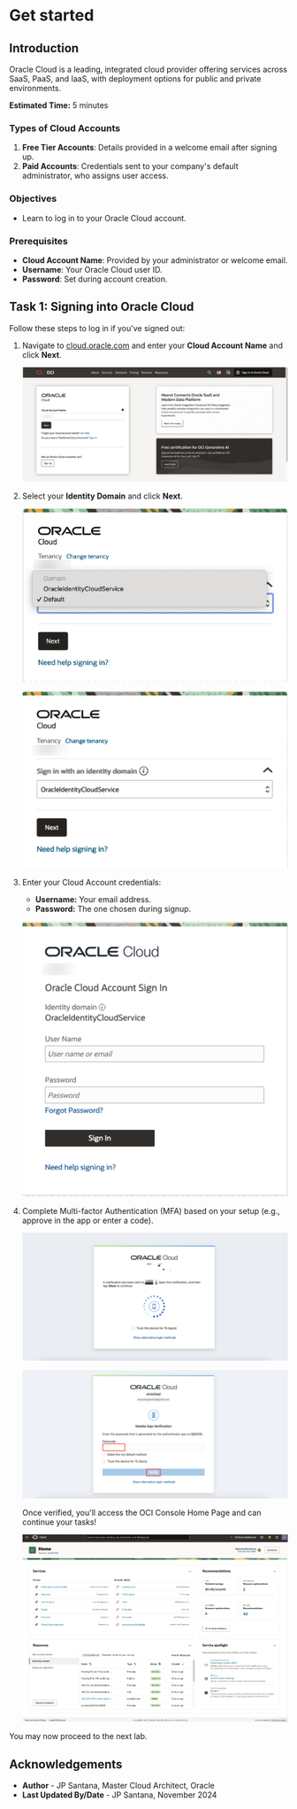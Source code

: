 # Get started

## Introduction

Oracle Cloud is a leading, integrated cloud provider offering services across SaaS, PaaS, and IaaS, with deployment options for public and private environments.

**Estimated Time:** 5 minutes

### Types of Cloud Accounts

1. **Free Tier Accounts**: Details provided in a welcome email after signing up.
2. **Paid Accounts**: Credentials sent to your company's default administrator, who assigns user access.

### Objectives

- Learn to log in to your Oracle Cloud account.

### Prerequisites

- **Cloud Account Name**: Provided by your administrator or welcome email.
- **Username**: Your Oracle Cloud user ID.
- **Password**: Set during account creation.

## Task 1: Signing into Oracle Cloud

Follow these steps to log in if you've signed out:

1. Navigate to [cloud.oracle.com](https://cloud.oracle.com) and enter your **Cloud Account Name** and click **Next**.

    ![Select OCI Account](images/sample1.png)

2. Select your **Identity Domain** and click **Next**.

    ![Select Identity Domain](images/sample2.png)

    ![Select Identity Domain](images/sample3.png)

3. Enter your Cloud Account credentials:

    - **Username:** Your email address.
    - **Password:** The one chosen during signup.

    ![OCI Login](images/sample4.png)

4. Complete Multi-factor Authentication (MFA) based on your setup (e.g., approve in the app or enter a code).

    ![MFA with approval](images/sample5.png)

    ![MFA with code](images/sample6.png)

    Once verified, you'll access the OCI Console Home Page and can continue your tasks!

    ![OCI console home](images/sample7.png)

You may now proceed to the next lab.

## Acknowledgements

- **Author** - JP Santana, Master Cloud Architect, Oracle
- **Last Updated By/Date** - JP Santana, November 2024
